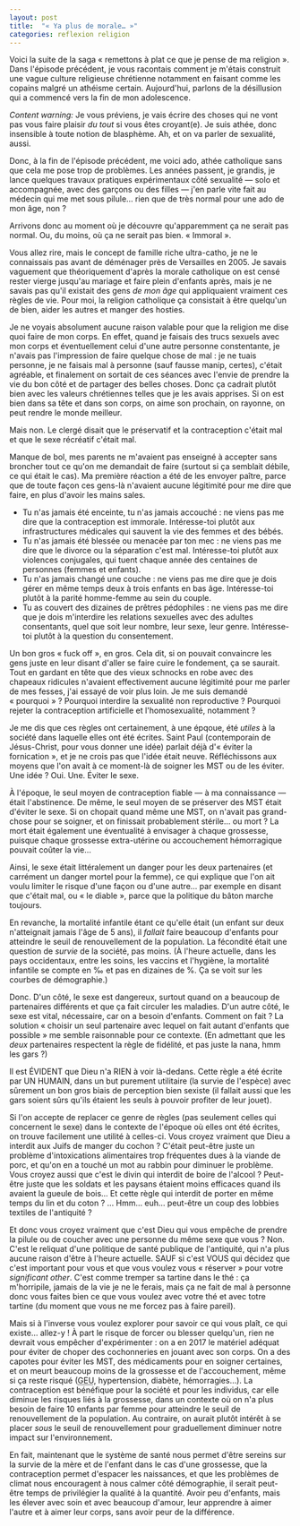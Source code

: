 ```yaml
---
layout: post
title:  "« Ya plus de morale… »"
categories: reflexion religion
---
```


Voici la suite de la saga « remettons à plat ce que je pense de ma religion ». Dans l'épisode précédent, je vous racontais comment je m'étais construit une vague culture religieuse chrétienne notamment en faisant comme les copains malgré un athéisme certain. Aujourd'hui, parlons de la désillusion qui a commencé vers la fin de mon adolescence.<!-- more -->

_Content warning:_ Je vous préviens, je vais écrire des choses qui ne vont pas vous faire plaisir _du tout_ si vous êtes croyant(e). Je suis athée, donc insensible à toute notion de blasphème. Ah, et on va parler de sexualité, aussi.

Donc, à la fin de l'épisode précédent, me voici ado, athée catholique sans que cela me pose trop de problèmes. Les années passent, je grandis, je lance quelques travaux pratiques expérimentaux côté sexualité — solo et accompagnée, avec des garçons ou des filles — j'en parle vite fait au médecin qui me met sous pilule… rien que de très normal pour une ado de mon âge, non ?

Arrivons donc au moment où je découvre qu'apparemment ça ne serait pas normal. Ou, du moins, où ça ne serait pas bien. « Immoral ».

Vous allez rire, mais le concept de famille riche ultra-catho, je ne le connaissais pas avant de déménager près de Versailles en 2005. Je savais vaguement que théoriquement d'après la morale catholique on est censé rester vierge jusqu'au mariage et faire plein d'enfants après, mais je ne savais pas qu'il existait des gens _de mon âge_ qui appliquaient vraiment ces règles de vie. Pour moi, la religion catholique ça consistait à être quelqu'un de bien, aider les autres et manger des hosties.

Je ne voyais absolument aucune raison valable pour que la religion me dise quoi faire de mon corps. En effet, quand je faisais des trucs sexuels avec mon corps et éventuellement celui d'une autre personne constentante, je n'avais pas l'impression de faire quelque chose de mal : je ne tuais personne, je ne faisais mal à personne (sauf fausse manip, certes), c'était agréable, et finalement on sortait de ces séances avec l'envie de prendre la vie du bon côté et de partager des belles choses. Donc ça cadrait plutôt bien avec les valeurs chrétiennes telles que je les avais apprises. Si on est bien dans sa tête et dans son corps, on aime son prochain, on rayonne, on peut rendre le monde meilleur.

Mais non. Le clergé disait que le préservatif et la contraception c'était mal et que le sexe récréatif c'était mal.

Manque de bol, mes parents ne m'avaient pas enseigné à accepter sans broncher tout ce qu'on me demandait de faire (surtout si ça semblait débile, ce qui était le cas). Ma première réaction a été de les envoyer paître, parce que de toute façon ces gens-là n'avaient aucune légitimité pour me dire que faire, en plus d'avoir les mains sales.

- Tu n'as jamais été enceinte, tu n'as jamais accouché : ne viens pas me dire que la contraception est immorale. Intéresse-toi plutôt aux infrastructures médicales qui sauvent la vie des femmes et des bébés.
- Tu n'as jamais été blessée ou menacée par ton mec : ne viens pas me dire que le divorce ou la séparation c'est mal. Intéresse-toi plutôt aux violences conjugales, qui tuent chaque année des centaines de personnes (femmes et enfants).
- Tu n'as jamais changé une couche : ne viens pas me dire que je dois gérer en même temps deux à trois enfants en bas âge. Intéresse-toi plutôt à la parité homme-femme au sein du couple.
- Tu as couvert des dizaines de prêtres pédophiles : ne viens pas me dire que je dois m'interdire les relations sexuelles avec des adultes consentants, quel que soit leur nombre, leur sexe, leur genre. Intéresse-toi plutôt à la question du consentement.

Un bon gros « fuck off », en gros. Cela dit, si on pouvait convaincre les gens juste en leur disant d'aller se faire cuire le fondement, ça se saurait. Tout en gardant en tête que des vieux schnocks en robe avec des chapeaux ridicules n'avaient effectivement aucune légitimité pour me parler de mes fesses, j'ai essayé de voir plus loin. Je me suis demandé « pourquoi » ? Pourquoi interdire la sexualité non reproductive ? Pourquoi rejeter la contraception artificielle et l'homosexualité, notamment ?

Je me dis que ces règles ont certainement, à une épqoue, été _utiles_ à la société dans laquelle elles ont été écrites. Saint Paul (contemporain de Jésus-Christ, pour vous donner une idée) parlait déjà d'« éviter la fornication », et je ne crois pas que l'idée était neuve. Réfléchissons aux moyens que l'on avait à ce moment-là de soigner les MST ou de les éviter. Une idée ? Oui. Une. Éviter le sexe.

À l'époque, le seul moyen de contraception fiable — à ma connaissance — était l'abstinence. De même, le seul moyen de se préserver des MST était d'éviter le sexe. Si on chopait quand même une MST, on n'avait pas grand-chose pour se soigner, et on finissait probablement stérile… ou mort ? La mort était également une éventualité à envisager à chaque grossesse, puisque chaque grossesse extra-utérine ou accouchement hémorragique pouvait coûter la vie…

Ainsi, le sexe était littéralement un danger pour les deux partenaires (et carrément un danger mortel pour la femme), ce qui explique que l'on ait voulu limiter le risque d'une façon ou d'une autre… par exemple en disant que c'était mal, ou « le diable », parce que la politique du bâton marche toujours.

En revanche, la mortalité infantile étant ce qu'elle était (un enfant sur deux n'atteignait jamais l'âge de 5 ans), il _fallait_ faire beaucoup d'enfants pour atteindre le seuil de renouvellement de la population. La fécondité était une question de _survie_ de la société, pas moins. (À l'heure actuelle, dans les pays occidentaux, entre les soins, les vaccins et l'hygiène, la mortalité infantile se compte en ‰ et pas en dizaines de %. Ça se voit sur les courbes de démographie.)

Donc. D'un côté, le sexe est dangereux, surtout quand on a beaucoup de partenaires différents et que ça fait circuler les maladies. D'un autre côté, le sexe est vital, nécessaire, car on a besoin d'enfants. Comment on fait ? La solution « choisir un seul partenaire avec lequel on fait autant d'enfants que possible » me semble raisonnable pour ce contexte. (En admettant que les _deux_ partenaires respectent la règle de fidélité, et pas juste la nana, hmm les gars ?)

Il est ÉVIDENT que Dieu n'a RIEN à voir là-dedans. Cette règle a été écrite par UN HUMAIN, dans un but purement utilitaire (la survie de l'espèce) avec sûrement un bon gros biais de perception bien sexiste (il fallait aussi que les gars soient sûrs qu'ils étaient les seuls à pouvoir profiter de leur jouet). 

Si l'on accepte de replacer ce genre de règles (pas seulement celles qui concernent le sexe) dans le contexte de l'époque où elles ont été écrites, on trouve facilement une utilité à celles-ci. Vous croyez vraiment que Dieu a interdit aux Juifs de manger du cochon ? C'était peut-être juste un problème d'intoxications alimentaires trop fréquentes dues à la viande de porc, et qu'on en a touché un mot au rabbin pour diminuer le problème. Vous croyez aussi que c'est le divin qui interdit de boire de l'alcool ? Peut-être juste que les soldats et les paysans étaient moins efficaces quand ils avaient la gueule de bois… Et cette règle qui interdit de porter en même temps du lin et du coton ? … Hmm… euh… peut-être un coup des lobbies textiles de l'antiquité ?

Et donc vous croyez vraiment que c'est Dieu qui vous empêche de prendre la pilule ou de coucher avec une personne du même sexe que vous ? Non. C'est le reliquat d'une politique de santé publique de l'antiquité, qui n'a plus aucune raison d'être à l'heure actuelle. SAUF si c'est VOUS qui décidez que c'est important pour vous et que vous voulez vous « réserver » pour votre _significant other_. C'est comme tremper sa tartine dans le thé : ça m'horripile, jamais de la vie je ne le ferais, mais ça ne fait de mal à personne donc vous faites bien ce que vous voulez avec votre thé et avec totre tartine (du moment que vous ne me forcez pas à faire pareil).

Mais si à l'inverse vous voulez explorer pour savoir ce qui vous plaît, ce qui existe… allez-y ! À part le risque de forcer ou blesser quelqu'un, rien ne devrait vous empêcher d'expérimenter : on a en 2017 le matériel adéquat pour éviter de choper des cochonneries en jouant avec son corps. On a des capotes pour éviter les MST, des médicaments pour en soigner certaines, et on meurt beaucoup moins de la grossesse et de l'accouchement, même si ça reste risqué (<acronym title="Grossesse extra-utérine">GEU</acronym>, hypertension, diabète, hémorragies…). La contraception est bénéfique pour la société et pour les individus, car elle diminue les risques liés à la grossesse, dans un contexte où on n'a plus besoin de faire 10 enfants par femme pour atteindre le seuil de renouvellement de la population. Au contraire, on aurait plutôt intérêt à se placer _sous_ le seuil de renouvellement pour graduellement diminuer notre impact sur l'environnement.

En fait, maintenant que le système de santé nous permet d'être sereins sur la survie de la mère et de l'enfant dans le cas d'une grossesse, que la contraception permet d'espacer les naissances, et que les problèmes de climat nous encouragent à nous calmer côté démographie, il serait peut-être temps de privilégier la qualité à la quantité. Avoir peu d'enfants, mais les élever avec soin et avec beaucoup d'amour, leur apprendre à aimer l'autre et à aimer leur corps, sans avoir peur de la différence.



